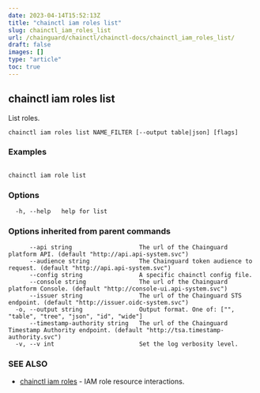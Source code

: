 ```yaml
---
date: 2023-04-14T15:52:13Z
title: "chainctl iam roles list"
slug: chainctl_iam_roles_list
url: /chainguard/chainctl/chainctl-docs/chainctl_iam_roles_list/
draft: false
images: []
type: "article"
toc: true
---
```

## chainctl iam roles list

List roles.

```
chainctl iam roles list NAME_FILTER [--output table|json] [flags]
```

### Examples

```

chainctl iam role list

```

### Options

```
  -h, --help   help for list
```

### Options inherited from parent commands

```
      --api string                   The url of the Chainguard platform API. (default "http://api.api-system.svc")
      --audience string              The Chainguard token audience to request. (default "http://api.api-system.svc")
      --config string                A specific chainctl config file.
      --console string               The url of the Chainguard platform Console. (default "http://console-ui.api-system.svc")
      --issuer string                The url of the Chainguard STS endpoint. (default "http://issuer.oidc-system.svc")
  -o, --output string                Output format. One of: ["", "table", "tree", "json", "id", "wide"]
      --timestamp-authority string   The url of the Chainguard Timestamp Authority endpoint. (default "http://tsa.timestamp-authority.svc")
  -v, --v int                        Set the log verbosity level.
```

### SEE ALSO

* [chainctl iam roles](/chainguard/chainctl/chainctl-docs/chainctl_iam_roles/)	 - IAM role resource interactions.

